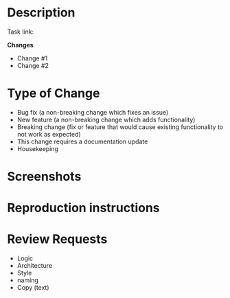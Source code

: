 # Description

[//]: # "Please include a summary of the change and which issue is fixed, imagine you're trying to explain the changes to the reviewer tête à tête."

Task link: <link to jira task>

[//]: # "Add if relevant remove if not"

**Changes**
* Change #1
* Change #2

# Type of Change

[//]: # "Please delete options that are not relevant, or add what is."

* Bug fix (a non-breaking change which fixes an issue)
* New feature (a non-breaking change which adds functionality)
* Breaking change (fix or feature that would cause existing functionality to not work as expected)
* This change requires a documentation update
* Housekeeping

# Screenshots

[//]: # "Please add screenshots if you made any UI changes."

# Reproduction instructions

[//]: # "Please add Instructions to reproduce the changes (if required)."

# Review Requests

[//]: # "Please delete options that are not relevant, or add what is."

* Logic
* Architecture
* Style
* naming
* Copy (text)
